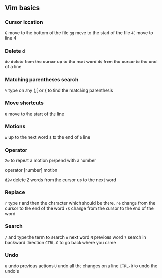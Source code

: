 ## Vim basics

### Cursor location
`G` move to the bottom of the file
`gg` move to the start of the file
`4G` move to line 4

### Delete `d`
`dw` delete from the cursor up to the next word
`d$` from the cursor to the end of a line

### Matching parentheses search
`%` type on any (,[ or { to find the matching parenthesis

### Move shortcuts
`0` move to the start of the line

### Motions
`w` up to the next word
`$` to the end of a line

### Operator
`2w` to repeat a motion prepend with a number

operator [number] motion

`d2w` delete 2 words from the cursor up to the next word

### Replace
`r` type r and then the character which should be there.
`re` change from the cursor to the end of the word
`r$` change from the cursor to the end of the word

### Search
`/` and type the term to search
`n` next word
`N` previous word
`?` search in backward direction
`CTRL-O` to go back where you came

### Undo
`u` undo previous actions
`U` undo all the changes on a line
`CTRL-R` to undo the undo's
